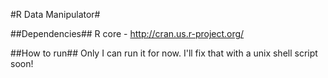 #R Data Manipulator#

##Dependencies##
R core - http://cran.us.r-project.org/

##How to run##
Only I can run it for now. I'll fix that with a unix shell script soon!
